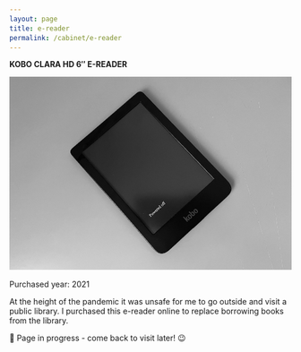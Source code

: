 ```yaml
---
layout: page
title: e-reader
permalink: /cabinet/e-reader
---
```


<b>KOBO CLARA HD 6″ E-READER</b>

<img src="/assets/kobo-e-reader.jpg" alt="Kobo Clara HD 6″ E-Reader"/>

Purchased year: 2021<br />

At the height of the pandemic it was unsafe for me to go outside and visit a public library. I purchased this e-reader online to replace borrowing books from the library.

🚧 Page in progress - come back to visit later! 😉

<style>
  .wrapper {
    max-width: 58em;
  }
</style>